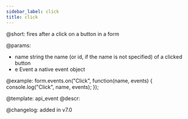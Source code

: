 ```yaml
---
sidebar_label: click
title: click
---          
```


@short: fires after a click on a button in a form

@params:
- name 	string	 	the name  (or id, if the name is not specified) of a clicked button
- e 	Event 		a native event object


@example:
form.events.on("Click", function(name, events) {
    console.log("Click", name, events); 
});


@template: api_event
@descr:

@changelog: added in v7.0

